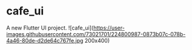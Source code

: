 # cafe_ui

A new Flutter UI project.
![cafe_ui](https://user-images.githubusercontent.com/73021701/224800987-0873b07c-078b-4a46-80de-d2de64c767fe.jpg 200x400)
